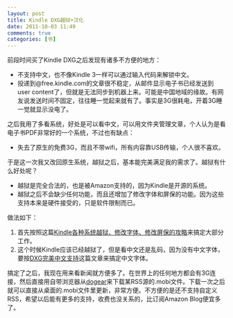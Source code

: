 ```yaml
---
layout: post
title: Kindle DXG越狱+汉化
date: 2011-10-03 11:49
comments: true
categories: [书]
---
```


前段时间买了Kindle DXG之后发现有诸多不方便的地方：
<ul>
	<li>不支持中文，也不像Kindle 3一样可以通过输入代码来解锁中文。</li>
	<li>投递到@free.kindle.com的文章很不稳定，从邮件显示电子书已经发送到user content了，但就是无法同步到机器上来。可能是中国地域的缘故。有网友说发送时间不固定，往往睡一觉起来就有了。事实是3G很耗电，开着3G睡一觉就显示没电了。</li></ul>
之后我用了多看系统，好处是可以看中文，可以用文件夹管理文章，个人认为是看电子书PDF非常好的一个系统，不过也有缺点：
<ul>
	<li>失去了原生的免费3G，而且不带wifi，所有内容靠USB传输，个人很不喜欢。</li></ul>
于是这一次我又改回原生系统，越狱之后，基本能完美满足我的需求了。越狱有什么好处呢？
<ul>
	<li>越狱是完全合法的，也是被Amazon支持的，因为Kindle是开源的系统。</li>
	<li>越狱之后不会缺少任何功能，而且还增加了修改字体和屏保的功能。因为这些支持本来是硬件接受的，只是软件限制而已。</li></ul>
做法如下：
<ol>
	<li>首先按照这篇<a href="http://www.mobileread.com/forums/showthread.php?t=88004">Kindle各种系统越狱、修改字体、修改屏保的攻略</a>来搞定大部分工作。</li>
	<li>这个时候Kindle应该已经越狱了，但是看中文还是乱码，因为没有中文字体，要按<a href="http://www.conanblog.me/it/kindle-dxg-perfect-font-hack/">DXG完美中文支持</a>这篇文章来搞定中文字体。</li></ol>
搞定了之后，我现在用来看新闻就方便多了。在世界上的任何地方都会有3G连接，然后直接用自带浏览器从<a href="http://dogear.mobi">dogear</a>来下载某RSS源的.mobi文件。下载一次之后就可以直接从桌面的.mobi文件里更新，非常方便。不方便的是还不支持自定义RSS，希望以后能有更多的支持，收费也没关系的，比订阅Amazon Blog便宜多了。

